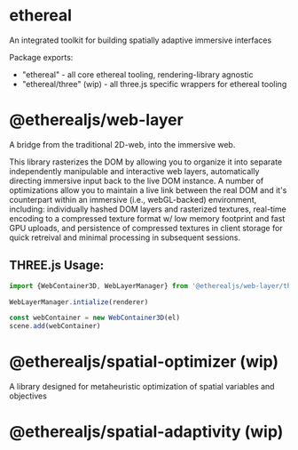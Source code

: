 # ethereal

An integrated toolkit for building spatially adaptive immersive interfaces

Package exports:
- "ethereal" - all core ethereal tooling, rendering-library agnostic
- "ethereal/three" (wip) - all three.js specific wrappers for ethereal tooling
# @etherealjs/web-layer

A bridge from the traditional 2D-web, into the immersive web. 

This library rasterizes the DOM by allowing you to organize it into separate independently manipulable and interactive web layers, automatically directing immersive input back to the live DOM instance. A number of optimizations allow you to maintain a live link between the real DOM and it's counterpart within an immersive (i.e., webGL-backed) environment, including: individually hashed DOM layers and rasterized textures, real-time encoding to a compressed texture format w/ low memory footprint and fast GPU uploads, and persistence of compressed textures in client storage for quick retreival and minimal processing in subsequent sessions. 
## THREE.js Usage:
```ts
import {WebContainer3D, WebLayerManager} from '@etherealjs/web-layer/three'

WebLayerManager.intialize(renderer)

const webContainer = new WebContainer3D(el)
scene.add(webContainer)

```
# @etherealjs/spatial-optimizer (wip)

A library designed for metaheuristic optimization of spatial variables and objectives

# @etherealjs/spatial-adaptivity (wip)


